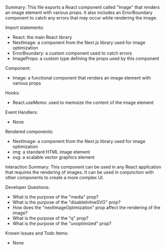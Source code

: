 Summary:
This file exports a React component called "Image" that renders an image element with various props. It also includes an ErrorBoundary component to catch any errors that may occur while rendering the image.

Import statements:
- React: the main React library
- NextImage: a component from the Next.js library used for image optimization
- ErrorBoundary: a custom component used to catch errors
- ImageProps: a custom type defining the props used by this component

Component:
- Image: a functional component that renders an image element with various props

Hooks:
- React.useMemo: used to memoize the content of the image element

Event Handlers:
- None

Rendered components:
- NextImage: a component from the Next.js library used for image optimization
- img: a standard HTML image element
- svg: a scalable vector graphics element

Interaction Summary:
This component can be used in any React application that requires the rendering of images. It can be used in conjunction with other components to create a more complex UI.

Developer Questions:
- What is the purpose of the "media" prop?
- What is the purpose of the "disableInlineSVG" prop?
- How does the "nextImageOptimization" prop affect the rendering of the image?
- What is the purpose of the "q" prop?
- What is the purpose of the "unoptimized" prop?

Known Issues and Todo Items:
- None